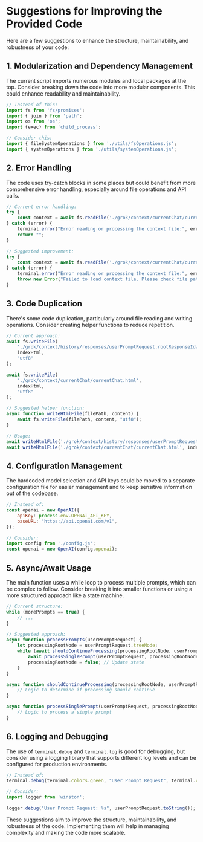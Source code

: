 # Suggestions for Improving the Provided Code

Here are a few suggestions to enhance the structure, maintainability, and robustness of your code:

## 1. Modularization and Dependency Management

The current script imports numerous modules and local packages at the top. Consider breaking down the code into more modular components. This could enhance readability and maintainability.

```javascript
// Instead of this:
import fs from 'fs/promises';
import { join } from 'path';
import os from 'os';
import {exec} from 'child_process';

// Consider this:
import { fileSystemOperations } from './utils/fsOperations.js';
import { systemOperations } from './utils/systemOperations.js';
```

## 2. Error Handling

The code uses try-catch blocks in some places but could benefit from more comprehensive error handling, especially around file operations and API calls.

```javascript
// Current error handling:
try {
    const context = await fs.readFile('./grok/context/currentChat/currentChat.json', "utf8");
} catch (error) {
    terminal.error("Error reading or processing the context file:", error);
    return "";
}

// Suggested improvement:
try {
    const context = await fs.readFile('./grok/context/currentChat/currentChat.json', "utf8");
} catch (error) {
    terminal.error("Error reading or processing the context file:", error);
    throw new Error("Failed to load context file. Please check file path and permissions.");
}
```

## 3. Code Duplication

There's some code duplication, particularly around file reading and writing operations. Consider creating helper functions to reduce repetition.

```javascript
// Current approach:
await fs.writeFile(
    './grok/context/history/responses/userPromptRequest.rootResponseId/html/userPromptRequest.dynamicResponseId.html',
    indexHtml,
    "utf8"
);

await fs.writeFile(
    './grok/context/currentChat/currentChat.html',
    indexHtml,
    "utf8"
);

// Suggested helper function:
async function writeHtmlFile(filePath, content) {
    await fs.writeFile(filePath, content, "utf8");
}

// Usage:
await writeHtmlFile('./grok/context/history/responses/userPromptRequest.rootResponseId/html/userPromptRequest.dynamicResponseId.html', indexHtml);
await writeHtmlFile('./grok/context/currentChat/currentChat.html', indexHtml);
```

## 4. Configuration Management

The hardcoded model selection and API keys could be moved to a separate configuration file for easier management and to keep sensitive information out of the codebase.

```javascript
// Instead of:
const openai = new OpenAI({
    apiKey: process.env.OPENAI_API_KEY,
    baseURL: "https://api.openai.com/v1",
});

// Consider:
import config from './config.js';
const openai = new OpenAI(config.openai);
```

## 5. Async/Await Usage

The main function uses a while loop to process multiple prompts, which can be complex to follow. Consider breaking it into smaller functions or using a more structured approach like a state machine.

```javascript
// Current structure:
while (morePrompts == true) {
    // ...
}

// Suggested approach:
async function processPrompts(userPromptRequest) {
    let processingRootNode = userPromptRequest.treeMode;
    while (await shouldContinueProcessing(processingRootNode, userPromptRequest)) {
        await processSinglePrompt(userPromptRequest, processingRootNode);
        processingRootNode = false; // Update state
    }
}

async function shouldContinueProcessing(processingRootNode, userPromptRequest) {
    // Logic to determine if processing should continue
}

async function processSinglePrompt(userPromptRequest, processingRootNode) {
    // Logic to process a single prompt
}
```

## 6. Logging and Debugging

The use of `terminal.debug` and `terminal.log` is good for debugging, but consider using a logging library that supports different log levels and can be configured for production environments.

```javascript
// Instead of:
terminal.debug(terminal.colors.green, "User Prompt Request", terminal.colors.reset, userPromptRequest.toString());

// Consider:
import logger from 'winston';

logger.debug("User Prompt Request: %s", userPromptRequest.toString());
```

These suggestions aim to improve the structure, maintainability, and robustness of the code. Implementing them will help in managing complexity and making the code more scalable.

